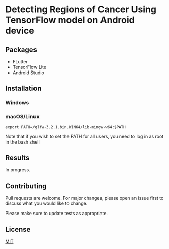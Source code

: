 # Detecting Regions of Cancer Using TensorFlow model on Android device


## Packages
* FLutter
* TensorFlow Lite
* Android Studio

## Installation



### Windows


### macOS/Linux
```
export PATH=/glfw-3.2.1.bin.WIN64/lib-mingw-w64:$PATH
```
Note that if you wish to set the PATH for all users, you need to log in as root in the bash shell

## Results
In progress.

## Contributing
Pull requests are welcome. For major changes, please open an issue first to discuss what you would like to change.

Please make sure to update tests as appropriate.

## License
[MIT](https://choosealicense.com/licenses/mit/)
